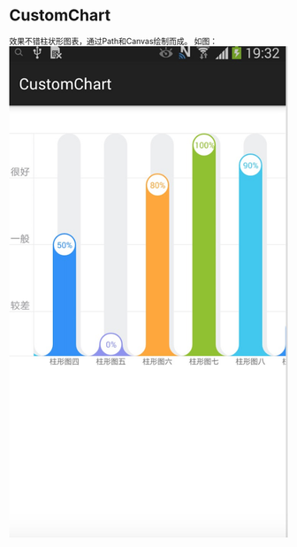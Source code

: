 CustomChart
=============
效果不错柱状形图表，通过Path和Canvas绘制而成。
如图：
![image](https://github.com/arlong/CustomChart/blob/master/screenshot/screenshot1.png)
